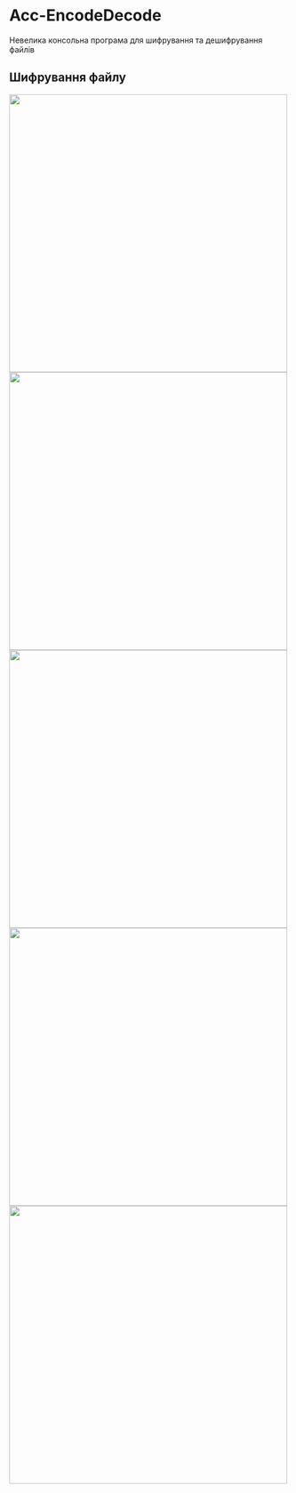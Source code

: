 # Acc-EncodeDecode
Невелика консольна програма для шифрування та дешифрування файлів

## Шифрування файлу
<img src="https://github.com/Leksiyko/Acc-EncodeDecode/blob/main/readme.data/vid1.mp4" width="500">

<img src="https://github.com/Leksiyko/Acc-EncodeDecode/blob/main/gitImgs/img2.png" width="500">

<img src="https://github.com/Leksiyko/Acc-EncodeDecode/blob/main/gitImgs/img3.png" width="500">

<img src="https://github.com/Leksiyko/Acc-EncodeDecode/blob/main/gitImgs/img4.png" width="500">

<img src="https://github.com/Leksiyko/Acc-EncodeDecode/blob/main/gitImgs/img5.png" width="500">

